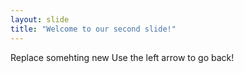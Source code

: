 ```yaml
---
layout: slide
title: "Welcome to our second slide!"
---
```

Replace somehting new
Use the left arrow to go back!
